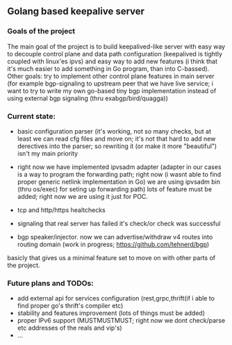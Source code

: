 ## Golang based keepalive server

### Goals of the project
The main goal of the project is to build keepalived-like server with easy way to decouple control plane
and data path configuration (keepalived is tightly coupled with linux'es ipvs) and easy way to add new features
(i think that it's much easier to add something in Go program, than into C-bassed).
Other goals:
 try to implement other control plane features in main server (for example bgp-signaling to upstream peer that we 
 have live service; i want to try to write my own go-based tiny bgp implementation instead of using external bgp
 signaling (thru exabgp/bird/quagga))
 
 
### Current state:
  * basic configuration parser (it's working, not so many checks, but at least we can read cfg files and move on;
  it's not that hard to add new derectives into the parser; so rewriting it (or make it more "beautiful") isn't my main
  priority
  
  * right now we have implemented ipvsadm adapter (adapter in our cases is a way to program the forwarding path;
  right now (i wasnt able to find proper generic netlink implementation in Go) we are using ipvsadm bin (thru os/exec)
  for seting up forwarding path) lots of feature must be added; right now we are using it just for POC.
  
  * tcp and http/https healtchecks
  
  * signaling that real server has failed it's check/or check was successful

  * bgp speaker/injector. now we can advertise/withdraw v4 routes into routing domain
  (work in progress; https://github.com/tehnerd/bgp)
  
basicly that gives us a minimal feature set to move on with other parts of the project.

### Future plans and TODOs:
  * add external api for services configuration (rest,grpc,thrift(if i able to find proper go's
     thrift's compiler etc)
  * stability and features improvement (lots of things must be added)
  * proper IPv6 support (MUSTMUSTMUST; right now we dont check/parse etc addresses of the reals and vip's)
  * ...
